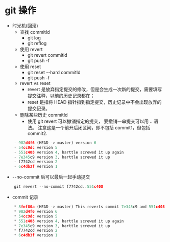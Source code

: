 # git 操作

- 时光机(回滚)
  - 查找 commitId
    - git log
    - git reflog
  - 使用 revert
    - git revert commitid
    - git push -f
  - 使用 reset
    - git reset --hard commitId
    - git push -f
  - revert vs reset
    - revert 是放弃指定提交的修改，但是会生成一次新的提交，需要填写提交注释，以前的历史记录都在；
    - reset 是指将 HEAD 指针指到指定提交，历史记录中不会出现放弃的提交记录。
  - 删除某些历史 commitId
    - 使用 git revert <commit> 可以撤销指定的提交， 要撤销一串提交可以用 <commit1>..<commit2> 语法。 注意这是一个前开后闭区间，即不包括 commit1，但包括 commit2.

```js
    - 982d4f6 (HEAD -> master) version 6
    - 54cc9dc version 5
    - 551c408 version 4, harttle screwed it up again
    - 7e345c9 version 3, harttle screwed it up
    - f7742cd version 2
    - 6c4db3f version 1
```

- --no-commit 后可以最后一起手动提交

```js
    git revert --no-commit f7742cd..551c408
```

- commit 记录

```js
    * 8fef80a (HEAD -> master) This reverts commit 7e345c9 and 551c408
    * 982d4f6 version 6
    * 54cc9dc version 5
    * 551c408 version 4, harttle screwed it up again
    * 7e345c9 version 3, harttle screwed it up
    * f7742cd version 2
    * 6c4db3f version 1
```
